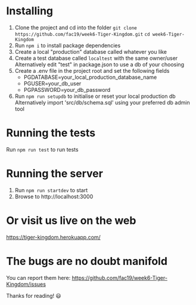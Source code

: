 # Installing
1. Clone the project and cd into the folder
   `git clone https://github.com/fac19/week6-Tiger-Kingdom.git`
   `cd week6-Tiger-Kingdom`
3. Run `npm i` to install package dependencies
4. Create a local "production" database called whatever you like
5. Create a test database called `localtest` with the same owner/user
   Alternatively edit "test" in package.json to use a db of your choosing
5. Create a .env file in the project root and set the following fields
   - PGDATABASE=your_local_production_database_name
   - PGUSER=your_db_user
   - PGPASSWORD=your_db_password
6. Run `npm run setupdb` to initialise or reset your local production db
   Alternatively import 'src/db/schema.sql' using your preferred db admin tool

# Running the tests

Run `npm run test` to run tests

# Running the server

1. Run `npm run startdev` to start
2. Browse to http://localhost:3000

# Or visit us live on the web

https://tiger-kingdom.herokuapp.com/

# The bugs are no doubt manifold

You can report them here: https://github.com/fac19/week6-Tiger-Kingdom/issues

Thanks for reading! :smiley: